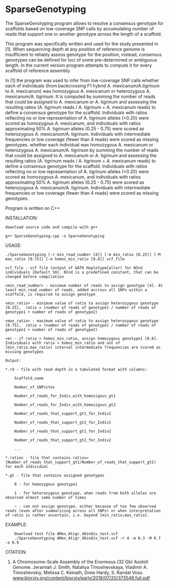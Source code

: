 # SparseGenotyping
The SparseGenotyping program allows to resolve a consensus genotype for scaffolds based on low-coverage SNP calls by accumulating number of reads that support one or another genotype across the length of a scaffold.

This program was specifically written and used for the study presented in [1]. When sequencing depth at any position of reference genome is insufficient to reliably assess genotype for the position, instead, consensus genotypes can be defined for loci of some pre-determined or ambiguous length. In the current version program attempts to compute it for every scaffold of reference assembly.

In [1] the program was used to infer from low-coverage SNP calls whether each of individuals (from backcrossing F1 hybrid A. mexicanum/A.tigrinum to A. mexicanum) was homozygous A. mexicanum or heterozygous A. mexicanum/A. tigrinum. It is computed by summing the number of reads that could be assigned to A. mexicanum or A. tigrinum and assessing the resulting ratios (A. tigrinum reads / A. tigrinum + A. mexicanum reads) to define a consensus genotype for the scaffold. Individuals with ratios reflecting no or low representation of A. tigrinum alleles (<0.20) were scored as homozygous A. mexicanum, and individuals with ratios approximating 50% A. tigrinum alleles (0.25 - 0.75) were scored as heterozygous A. mexicanum/A. tigrinum. Individuals with intermediate frequencies or low coverage (fewer than 4 reads) were scored as missing genotypes. whether each individual was homozygous A. mexicanum or heterozygous A. mexicanum/A. tigrinum by summing the number of reads that could be assigned to A. mexicanum or A. tigrinum and assessing the resulting ratios (A. tigrinum reads / A. tigrinum + A. mexicanum reads) to define a consensus genotype for the scaffold. Individuals with ratios reflecting no or low representation of A. tigrinum alleles (<0.20) were scored as homozygous A. mexicanum, and individuals with ratios approximating 50% A. tigrinum alleles (0.25 - 0.75) were scored as heterozygous A. mexicanum/A. tigrinum. Individuals with intermediate frequencies or low coverage (fewer than 4 reads) were scored as missing genotypes.

Program is written on C++

INSTALLATION:

    download source code and compile with g++

    g++ SparseGenotyping.cpp -o SparseGenotyping

USAGE:
 
    ./SparseGenotyping [-r min_read_number [4]] [-m min_ratio [0.25]] [-M max_ratio [0.75]] [-e homoz_min_ratio [0.8]] vcf_file
    
    vcf_file - vcf file (output of GATK HaplotypeCaller) for NInd individuals [Default 50]. NInd is a predefined constant, that can be changed before compilation
    
    <min_read_number> - minimum number of reads to assign genotype [4]. At least min_read_number of reads, added accross all SNPs within a scaffold, is required to assign genotype
        
    <min_ratio> - minimum value of ratio to assign heterozygous genotype [0.25],  ratio = (number of reads of genotype1 / number of reads of genotype1 + number of reads of genotype2)
    
    <max_ratio> - maximum value of ratio to assign heterozygous genotype [0.75],  ratio = (number of reads of genotype1 / number of reads of genotype1 + number of reads of genotype2)
    
    <e> - if ratio > homoz_min_ratio, assign homozygous genotype1 [0.8]. Individuals with ratio < homoz_min_ratio and out of [min_ratio,max_ratio] interval intermediate frequencies are scored as missing genotypes

    Output:
    
    *.rd - file with read depth in a tabulated format with columns:
    
        Scaffold_name  
        
        Number_of_SNPsites  
        
        Number_of_reads_for_Indiv_with_homozigous_gt1
        
        Number_of_reads_for_Indiv_with_homozigous_gt2
        
        Number_of_reads_that_support_gt1_for_Indiv1
        
        Number_of_reads_that_support_gt2_for_Indiv1
        
        Number_of_reads_that_support_gt1_for_Indiv2
        
        Number_of_reads_that_support_gt2_for_Indiv2
        
        ...
        
    *.ratios - file that contains ratios=(Number_of_reads_that_support_gt1/Number_of_reads_that_support_gt2) for each individual
    
    *.gt - file that contains assigned genotypes
    
        0 - for homozygous genotype1
        
        1 - for heterozygous genotype, when reads from both alleles are observed almost same number of times
        
        ~ - can not assign genotype, either because of too few observed reads (even after summarizing across all SNPs) or when interpretation of ratio is rather uncertain, i.e. beyond [min_ratio;max_ratio].

EXAMPLE:

        Download test file AMex_Atigr_48indiv_test.vcf
        ./SparseGenotyping AMex_Atigr_48indiv_test.vcf -r 4 -m 0.3 -M 0.7 -e 0.9

CITATION:

1. A Chromosome-Scale Assembly of the Enormous (32 Gb) Axolotl Genome. Jeramiah J. Smith, Nataliya Timoshevskaya, Vladimir A. Timoshevskiy, Melissa C. Keinath, Drew Hardy, S. Randal Voss. www.biorxiv.org/content/biorxiv/early/2018/07/20/373548.full.pdf
